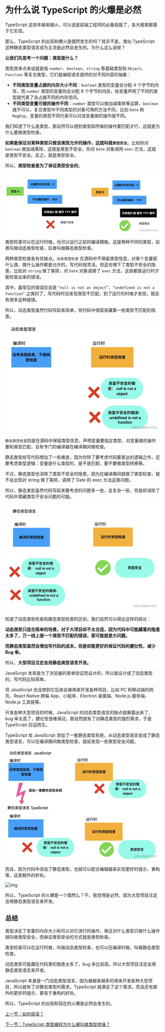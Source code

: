 # 为什么说 TypeScript 的火爆是必然



TypeScript 这些年越来越火，可以说是前端工程师的必备技能了，各大框架都基于它实现。



那么，TypeScript 的出现和爆火是偶然发生的吗？其实不是，类似 TypeScript 这种静态类型语言成为主流是必然会发生的。为什么这么说呢？



**让我们先思考一个问题：类型是什么？**



类型具体点来说就是指 `number`、`boolean`、`string` 等基础类型和 `Object`、`Function` 等复合类型，它们是编程语言提供的对不同内容的抽象：

- **不同类型变量占据的内存大小不同**：`boolean` 类型的变量会分配 4 个字节的内存，而 `number` 类型的变量则会分配 8 个字节的内存，给变量声明了不同的类型就代表了会占据不同的内存空间。
- **不同类型变量可做的操作不同**：`number` 类型可以做加减乘除等运算，`boolean` 就不可以，复合类型中不同类型的对象可用的方法不同，比如 `Date` 和 `RegExp`，变量的类型不同代表可以对该变量做的操作就不同。



我们知道了什么是类型，那自然可以想到类型和所做的操作要匹配才行，这就是为什么要做类型检查。



**如果能保证对某种类型只做该类型允许的操作，这就叫做`类型安全`**。比如你对 `boolean` 做加减乘除，这就是类型不安全，你对 `Date` 对象调用 `exec` 方法，这就是类型不安全。反之，就是类型安全。

所以，**类型检查是为了保证类型安全的**。



![img](./images/0381315149ec43408473efe6683bd4a9_tplv-k3u1fbpfcp-zoom-in-crop-mark_1304_0_0_0.awebp)



类型检查可以在运行时做，也可以运行之前的编译期做。这是两种不同的类型，前者叫做动态类型检查，后者叫做静态类型检查。



两种类型检查各有优缺点。`动态类型检查` 在源码中不保留类型信息，对某个变量赋什么值、做什么操作都是允许的，写代码很灵活。但这也埋下了类型不安全的隐患，比如对 `string` 做了乘除，对 `Date` 对象调用了 `exec` 方法，这些都是运行时才能检查出来的错误。



其中，最常见的错误应该是 `“null is not an object”`、`“undefined is not a function”` 之类的了，写代码时没发现类型不匹配，到了运行的时候才发现，就会有很多这种报错。



所以，动态类型虽然代码写起来简单，但代码中很容易藏着一些类型不匹配的隐患。



![img](./images/1a77b4d5b8a04f8a808b14dc34057123_tplv-k3u1fbpfcp-zoom-in-crop-mark_1304_0_0_0.awebp)



`静态类型检查`则是在源码中保留类型信息，声明变量要指定类型，对变量做的操作要和类型匹配，会有专门的编译器在编译期间做检查。



静态类型给写代码增加了一些难度，因为你除了要考虑代码要表达的逻辑之外，还要考虑类型逻辑：变量是什么类型的、是不是匹配、要不要做类型转换等。



不过，静态类型也消除了类型不安全的隐患，因为在编译期间就做了类型检查，就不会出现对 string 做了乘除，调用了 Date 的 exec 方法这类问题。



所以，静态类型虽然代码写起来要考虑的问题多一些，会复杂一些，但是却消除了代码中潜藏类型不安全问题的可能。



<img src="./images/01906c6c616f4c6c8cd2a3fb05ee00df_tplv-k3u1fbpfcp-zoom-in-crop-mark_1304_0_0_0.awebp" alt="img" style="zoom:50%;" />



知道了动态类型检查和静态类型检查的区别，我们自然可以得出这样的结论：



**动态类型只适合简单的场景，对于大项目却不太合适，因为代码中可能藏着的隐患太多了，万一线上报一个类型不匹配的错误，那可能就是大问题。**

**而静态类型虽然会增加写代码的成本，但是却能更好的保证代码的健壮性，减少 Bug 率。**



所以，**大型项目注定会用静态类型语言开发。**



JavaScript 本来是为了浏览器的表单验证而设计的，所以就设计成了动态类型的，写代码比较简单。

但 JavaScript 也没想到它后来会被用来开发各种项目，比如 PC 和移动端的网页、React Native 跨端 App、小程序、Electron 桌面端、Node.js 服务端、Node.js 工具链等。

开发各种大型项目的时候，JavaScript 的动态类型语言的缺点就暴露出来了，bug 率太高了，健壮性很难保证。那自然就有了对静态类型的强烈需求，于是 TypeScript 应运而生。

TypeScript 给 JavaScript 添加了一套静态类型系统，从动态类型语言变成了静态类型语言，可以在编译期间做类型检查，提前发现一些类型安全问题。



<img src="./images/055d32fce2ee40bda9b0c617b9d4a645_tplv-k3u1fbpfcp-zoom-in-crop-mark_1304_0_0_0.awebp" alt="img" style="zoom:50%;" />



而且，因为代码中添加了静态类型，也就可以配合编辑器来实现更好的提示、重构等，这是额外的好处。

![img](./images/file:///D:/A-%E4%B8%AA%E4%BA%BA%E8%B5%84%E6%96%99/Desktop/ts/02/TypeScript%20%E7%B1%BB%E5%9E%8B%E4%BD%93%E6%93%8D%E9%80%9A%E5%85%B3%E7%A7%98%E7%B1%8D%20-%20zxg_%E7%A5%9E%E8%AF%B4%E8%A6%81%E6%9C%89%E5%85%89%20-%20%E6%8E%98%E9%87%91%E8%AF%BE%E7%A8%8B_files/6b306ef3bd374bc285a5189edf9c502b_tplv-k3u1fbpfcp-zoom-in-crop-mark_1304_0_0_0.awebp)

所以，TypeScript 的火爆是一个偶然么？不，我觉得是必然，因为大型项目注定会用静态类型语言来开发。

## 总结

类型决定了变量的内存大小和可以对它进行的操作，保证对什么类型只做什么操作就叫做类型安全，而保证类型安全的方式就是类型检查。

类型检查可以在运行时做，叫做动态类型检查，也可以在编译时做，叫做静态类型检查。

动态类型可能藏在代码里的隐患太多了，bug 率比较高，所以大型项目注定会用静态类型语言来开发。

JavaScript 本身是一门动态类型语言，因为被越来越多的用来开发各种大型项目，所以就有了对静态类型的需求。TypeScript 就满足了这个需求。而且还有额外的更好的提示、更易于重构的好处。

所以，TypeScript 的出现和现在的火爆是必然会发生的。



[上一节：如何阅读？](./01.md)

[下一节：TypeScript 类型编程为什么被叫做类型体操？](./03.md)

